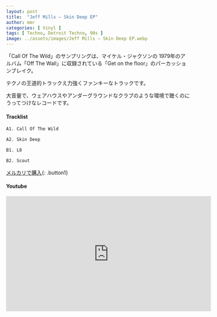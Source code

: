 ```yaml
---
layout: post
title:  "Jeff Mills – Skin Deep EP"
author: mmr
categories: [ Vinyl ]
tags: [ Techno, Detroit Techno, 90s ]
image: ../assets/images/Jeff Mills – Skin Deep EP.webp
---
```


「Call Of The Wild」のサンプリングは、マイケル・ジャクソンの 1979年のアルバム「Off The Wall」に収録されている「Get on the floor」のパーカッションブレイク。

テクノの王道的トラックえ力強くファンキーなトラックです。

大音量で、ウェアハウスやアンダーグラウンドなクラブのような環境で聴くのにうってつけなレコードです。

#### Tracklist
```md
A1. Call Of The Wild

A2. Skin Deep

B1. L8

B2. Scout
```

[メルカリで購入](https://jp.mercari.com/item/m68002048690?afid=6142608987){: .button1}

#### Youtube
<iframe width="560" height="315" src="https://www.youtube.com/embed/Hzs8AYzUKfU?si=Zmah0AWVN_kd7QeU" title="YouTube video player" frameborder="0" allow="accelerometer; autoplay; clipboard-write; encrypted-media; gyroscope; picture-in-picture; web-share" referrerpolicy="strict-origin-when-cross-origin" allowfullscreen></iframe>